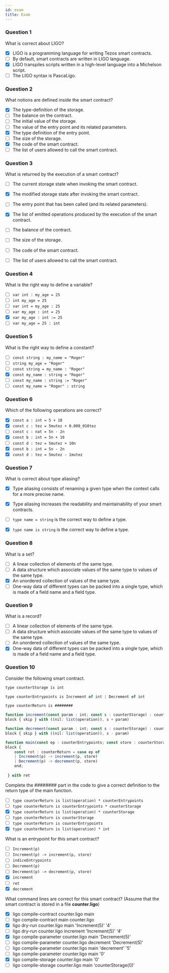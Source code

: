 ```yaml
---
id: exam
title: Exam
---
```


### Question 1

What is correct about LIGO?

- [x] LIGO is a programming language for writing Tezos smart contracts.
- [ ] By default, smart contracts are written in LIGO language.
- [x] LIGO transpiles scripts written in a high-level language into a Michelson script.
- [ ] The LIGO syntax is PascaLigo.

### Question 2

What notions are defined inside the smart contract?

- [x] The type-definition of the storage.
- [ ] The balance on the contract.
- [ ] The initial value of the storage.
- [ ] The value of the entry point and its related parameters.
- [x] The type definition of the entry point.
- [ ] The size of the storage.
- [x] The code of the smart contract.
- [ ] The list of users allowed to call the smart contract.

### Question 3

What is returned by the execution of a smart contract?

- [ ] The current storage state when invoking the smart contract.
- [x] The modified storage state after invoking the smart contract.
- [ ] The entry point that has been called (and its related parameters).
- [x] The list of emitted operations produced by the execution of the smart contract.
- [ ] The balance of the contract.
- [ ] The size of the storage.
- [ ] The code of the smart contract.
- [ ] The list of users allowed to call the smart contract.


### Question 4

What is the right way to define a variable?

- [ ] `var int : my_age = 25`
- [ ] `int my_age = 25`
- [ ] `var int = my_age : 25`
- [ ] `var my_age : int = 25`
- [x] `var my_age : int := 25`
- [ ] `var my_age = 25 : int`

### Question 5

What is the right way to define a constant?

- [ ] `const string : my_name = "Roger"`
- [ ] `string my_age = "Roger"`
- [ ] `const string = my_name : "Roger"`
- [x] `const my_name : string = "Roger"`
- [ ] `const my_name : string := "Roger"`
- [ ] `const my_name = "Roger" : string`

### Question 6

Which of the following operations are correct?

- [x] `const a : int = 5 + 10`
- [x] `const c : tez = 5mutez + 0.000_010tez`
- [ ] `const c : nat = 5n - 2n`
- [x] `const b : int = 5n + 10`
- [ ] `const d : tez = 5mutez + 10n`
- [x] `const b : int = 5n - 2n`
- [x] `const d : tez = 5mutez - 1mutez`

### Question 7

What is correct about type aliasing?

- [x] Type aliasing consists of renaming a given type when the context calls for a more precise name.
- [x] Type aliasing increases the readability and maintainability of your smart contracts.
- [ ] `type name = string` is the correct way to define a type.
- [x] `type name is string` is the correct way to define a type.


### Question 8

What is a set?

- [ ] A linear collection of elements of the same type.
- [ ] A data structure which associate values of the same type to values of the same type.
- [x] An unordered collection of values of the same type.
- [ ] One-way data of different types can be packed into a single type, which is made of a field name and a field type.

### Question 9

What is a record?

- [ ] A linear collection of elements of the same type.
- [ ] A data structure which associate values of the same type to values of the same type.
- [ ] An unordered collection of values of the same type.
- [x] One-way data of different types can be packed into a single type, which is made of a field name and a field type.

###

### Question 10

Consider the following smart contract.

```js
type counterStorage is int

type counterEntrypoints is Increment of int | Decrement of int

type counterReturn is ########

function increment(const param : int; const s : counterStorage) : counterReturn is 
block { skip } with ((nil: list(operation)), s + param)

function decrement(const param : int; const s : counterStorage) : counterReturn is 
block { skip } with ((nil: list(operation)), s - param)

function main(const ep : counterEntrypoints; const store : counterStorage) : counterReturn is
block { 
    const ret : counterReturn = case ep of 
    | Increment(p) -> increment(p, store)
    | Decrement(p) -> decrement(p, store)
    end;
    
 } with ret
```

Complete the ######## part in the code to give a correct definition to the return type of the main function.

- [ ] `type counterReturn is list(operation) * counterEntrypoints`
- [ ] `type counterReturn is counterEntrypoints * counterStorage`
- [x] `type counterReturn is list(operation) * counterStorage`
- [ ] `type counterReturn is counterStorage`
- [ ] `type counterReturn is counterEntrypoints`
- [x] `type counterReturn is list(operation) * int`

What is an entrypoint for this smart contract?

- [ ] `Increment(p)`
- [ ] `Increment(p) -> increment(p, store)`
- [ ] `indiceEntrypoints`
- [ ] `Decrement(p)`
- [ ] `Decrement(p) -> decrement(p, store)`
- [x] `increment`
- [ ] `ret`
- [x] `decrement`

What command lines are correct for this smart contract?
(Assume that the smart contract is stored in a file **counter.ligo**)

- [x] ligo compile-contract counter.ligo main
- [ ] ligo compile-contract main counter.ligo
- [x] ligo dry-run counter.ligo main 'Increment(5)' '4'
- [ ] ligo dry-run counter.ligo increment 'Increment(5)' '4'
- [x] ligo compile-parameter counter.ligo main 'Decrement(5)'
- [ ] ligo compile-parameter counter.ligo decrement 'Decrement(5)'
- [ ] ligo compile-parameter counter.ligo main 'decrement' '5'
- [ ] ligo compile-parameter counter.ligo main '0'
- [x] ligo compile-storage counter.ligo main '0'
- [ ] ligo compile-storage counter.ligo main 'counterStorage(0)'
